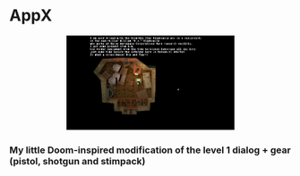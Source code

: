 # AppX

<p align="center">
  <img alt="My little Doom-inspired modification of the level 1 dialog + gear (pistol, shotgun and stimpack)" width="300" src="https://github.com/Danielkaas94/AppX/blob/master/Image/Teleglitch_DoomStart.jpg?raw=true">
</p>

### My little Doom-inspired modification of the level 1 dialog + gear (pistol, shotgun and stimpack)